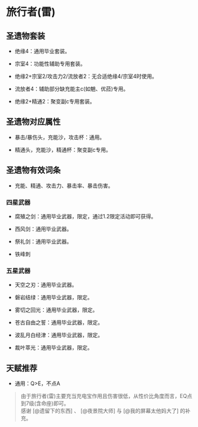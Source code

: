 # 旅行者(雷)

## 圣遗物套装  

- 绝缘4：通用毕业套装。  

- 宗室4：功能性辅助专用套装。  

- 绝缘2+宗室2/攻击力2/流放者2：无合适绝缘4/宗室4时使用。  

- 流放者4：辅助部分缺充能主c(如魈、优菈)专用。  

- 绝缘2+精通2：聚变副c专用套装。  

## 圣遗物对应属性  

- 暴击/暴伤头，充能沙，攻击杯：通用。  

- 精通头，充能沙，精通杯：聚变副c专用。  

## 圣遗物有效词条  

- 充能、精通、攻击力、暴击率、暴击伤害。  

### 四星武器  

- 腐殖之剑：通用毕业武器，限定，通过1.2限定活动即可获得。  

- 西风剑：通用毕业武器。  

- 祭礼剑：通用毕业武器。  

- 铁峰刺  

### 五星武器  

- 天空之刃：通用毕业武器。  

- 磐岩结绿：通用毕业武器，限定。  

- 雾切之回光：通用毕业武器，限定。  

- 苍古自由之誓：通用毕业武器，限定。  

- 波乱月白经津：通用毕业武器，限定。  

- 裁叶萃光：通用毕业武器，限定。

## 天赋推荐  

- 通用：Q>E，不点A  

> 由于旅行者(雷)主要充当充电宝作用且伤害很低，从性价比角度而言，EQ点到7级(含命座)即可。  
> 感谢 [@遗留下的东西] 、 [@夜景院大师] 与 [@我的屏幕太他妈大了] 的补充。  
